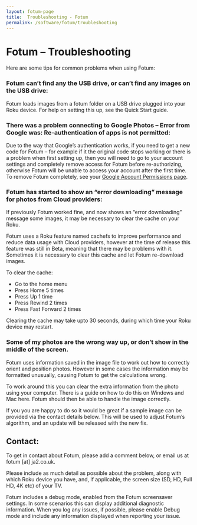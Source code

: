 ```yaml
---
layout: fotum-page
title:  Troubleshooting - Fotum
permalink: /software/fotum/troubleshooting
---
```


# Fotum – Troubleshooting

Here are some tips for common problems when using Fotum:

### Fotum can’t find any the USB drive, or can’t find any images on the USB drive:

Fotum loads images from a fotum folder on a USB drive plugged into your Roku device. For help on setting this up, see the Quick Start guide.

### There was a problem connecting to Google Photos – Error from Google was: Re-authentication of apps is not permitted:

Due to the way that Google’s authentication works, if you need to get a new code for Fotum – for example if it the original code stops working or there is a problem when first setting up, then you will need to go to your account settings and completely remove access for Fotum before re-authorizing, otherwise Fotum will be unable to access your account after the first time. To remove Fotum completely, see your [Google Account Permissions page](https://myaccount.google.com/permissions).

### Fotum has started to show an “error downloading” message for photos from Cloud providers:

If previously Fotum worked fine, and now shows an “error downloading” message some images, it may be necessary to clear the cache on your Roku.

Fotum uses a Roku feature named cachefs to improve performance and reduce data usage with Cloud providers, however at the time of release this feature was still in Beta, meaning that there may be problems with it. Sometimes it is necessary to clear this cache and let Fotum re-download images.

To clear the cache:

- Go to the home menu
- Press Home 5 times
- Press Up 1 time
- Press Rewind 2 times
- Press Fast Forward 2 times

Clearing the cache may take upto 30 seconds, during which time your Roku device may restart.

### Some of my photos are the wrong way up, or don’t show in the middle of the screen.

Fotum uses information saved in the image file to work out how to correctly orient and position photos. However in some cases the information may be formatted unusually, causing Fotum to get the calculations wrong.

To work around this you can clear the extra information from the photo using your computer. There is a guide on how to do this on Windows and Mac here. Fotum should then be able to handle the image correctly.

If you you are happy to do so it would be great if a sample image can be provided via the contact details below. This will be used to adjust Fotum’s algorithm, and an update will be released with the new fix.

## Contact:

To get in contact about Fotum, please add a comment below, or email us at fotum [at] ja2.co.uk.

Please include as much detail as possible about the problem, along with which Roku device you have, and, if applicable, the screen size (SD, HD, Full HD, 4K etc) of your TV.

Fotum includes a debug mode, enabled from the Fotum screensaver settings. In some scenarios this can display additional diagnostic information. When you log any issues, if possible, please enable Debug mode and include any information displayed when reporting your issue.